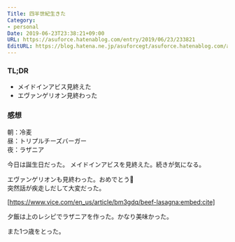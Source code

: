```yaml
---
Title: 四半世紀生きた
Category:
- personal
Date: 2019-06-23T23:38:21+09:00
URL: https://asuforce.hatenablog.com/entry/2019/06/23/233821
EditURL: https://blog.hatena.ne.jp/asuforcegt/asuforce.hatenablog.com/atom/entry/17680117127205546098
---
```


### TL;DR
- メイドインアビス見終えた
- エヴァンゲリオン見終わった

### 感想
朝：冷麦  
昼：トリプルチーズバーガー  
夜：ラザニア

 今日は誕生日だった。
メイドインアビスを見終えた。続きが気になる。

エヴァンゲリオンも見終わった。おめでとう🎉  
突然話が疾走しだして大変だった。


[https://www.vice.com/en_us/article/bm3gdq/beef-lasagna:embed:cite]



夕飯は上のレシピでラザニアを作った。かなり美味かった。

 また1つ歳をとった。
